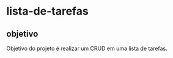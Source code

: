 # lista-de-tarefas

## objetivo

<p> Objetivo do projeto é realizar um CRUD em uma lista de tarefas.</p>